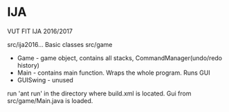 # IJA
VUT FIT IJA 2016/2017

src/ija2016... Basic classes
src/game
- Game - game object, contains all stacks, CommandManager(undo/redo history)
- Main - contains main function. Wraps the whole program. Runs GUI
- GUISwing - unused


run 'ant run' in the directory where build.xml is located. Gui from src/game/Main.java is loaded.
